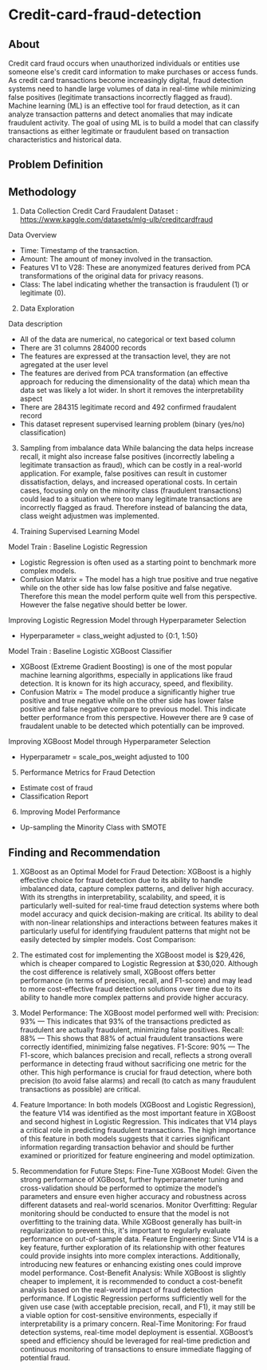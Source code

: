 # Credit-card-fraud-detection

## About
Credit card fraud occurs when unauthorized individuals or entities use someone else's credit card information to make purchases or access funds. As credit card transactions become increasingly digital, fraud detection systems need to handle large volumes of data in real-time while minimizing false positives (legitimate transactions incorrectly flagged as fraud). Machine learning (ML) is an effective tool for fraud detection, as it can analyze transaction patterns and detect anomalies that may indicate fraudulent activity. The goal of using ML is to build a model that can classify transactions as either legitimate or fraudulent based on transaction characteristics and historical data.

## Problem Definition

## Methodology
1. Data Collection
Credit Card Fraudalent Dataset : https://www.kaggle.com/datasets/mlg-ulb/creditcardfraud

Data Overview 
- Time: Timestamp of the transaction.
- Amount: The amount of money involved in the transaction.
- Features V1 to V28: These are anonymized features derived from PCA transformations of the original data for privacy reasons.
- Class: The label indicating whether the transaction is fraudulent (1) or legitimate (0).

2. Data Exploration

Data description
- All of the data are numerical, no categorical or text based column
- There are 31 columns 284000 records
- The features are expressed at the transaction level, they are not agregated at the user level
- The features are derived from PCA transformation (an effective approach for reducing the dimensionality of the data) which mean tha data set was likely a lot wider. In short it removes the interpretability aspect
- There are 284315 legitimate record and 492 confirmed fraudalent record
- This dataset represent supervised learning problem (binary (yes/no) classification)

3. Sampling from imbalance data
While balancing the data helps increase recall, it might also increase false positives (incorrectly labeling a legitimate transaction as fraud), which can be costly in a real-world application. For example, false positives can result in customer dissatisfaction, delays, and increased operational costs. In certain cases, focusing only on the minority class (fraudulent transactions) could lead to a situation where too many legitimate transactions are incorrectly flagged as fraud. Therefore instead of balancing the data, class weight adjustmen was implemented. 

4. Training Supervised Learning Model
   
Model Train : Baseline Logistic Regression 
 - Logistic Regression is often used as a starting point to benchmark more complex models.
 - Confusion Matrix = The model has a high true positive and true negative while on the other side has low false positive and false negative. Therefore this mean the model perform quite well from this perspective. However the false negative should better be lower. 

Improving Logistic Regression Model through Hyperparameter Selection
- Hyperparameter = class_weight adjusted to {0:1, 1:50}

Model Train : Baseline Logistic XGBoost Classifier
- XGBoost (Extreme Gradient Boosting) is one of the most popular machine learning algorithms, especially in applications like fraud detection. It is known for its high accuracy, speed, and flexibility.
- Confusion Matrix = The model produce a significantly higher true positive and true negative while on the other side has lower false positive and false negative compare to previous model. This indicate better performance from this perspective. However there are 9 case of fraudalent unable to be detected which potentially can be improved.

Improving XGBoost Model through Hyperparameter Selection
- Hyperparametr = scale_pos_weight adjusted to 100

5. Performance Metrics for Fraud Detection
 - Estimate cost of fraud
 - Classification Report

6. Improving Model Performance 
- Up-sampling the Minority Class with SMOTE

## Finding and Recommendation
1. XGBoost as an Optimal Model for Fraud Detection:
XGBoost is a highly effective choice for fraud detection due to its ability to handle imbalanced data, capture complex patterns, and deliver high accuracy. With its strengths in interpretability, scalability, and speed, it is particularly well-suited for real-time fraud detection systems where both model accuracy and quick decision-making are critical. Its ability to deal with non-linear relationships and interactions between features makes it particularly useful for identifying fraudulent patterns that might not be easily detected by simpler models.
Cost Comparison:

2. The estimated cost for implementing the XGBoost model is $29,426, which is cheaper compared to Logistic Regression at $30,020. Although the cost difference is relatively small, XGBoost offers better performance (in terms of precision, recall, and F1-score) and may lead to more cost-effective fraud detection solutions over time due to its ability to handle more complex patterns and provide higher accuracy.

3. Model Performance:
The XGBoost model performed well with:
Precision: 93% — This indicates that 93% of the transactions predicted as fraudulent are actually fraudulent, minimizing false positives.
Recall: 88% — This shows that 88% of actual fraudulent transactions were correctly identified, minimizing false negatives.
F1-Score: 90% — The F1-score, which balances precision and recall, reflects a strong overall performance in detecting fraud without sacrificing one metric for the other.
This high performance is crucial for fraud detection, where both precision (to avoid false alarms) and recall (to catch as many fraudulent transactions as possible) are critical.

4. Feature Importance:
In both models (XGBoost and Logistic Regression), the feature V14 was identified as the most important feature in XGBoost and second highest in Logistic Regression. This indicates that V14 plays a critical role in predicting fraudulent transactions. The high importance of this feature in both models suggests that it carries significant information regarding transaction behavior and should be further examined or prioritized for feature engineering and model optimization.

5. Recommendation for Future Steps:
Fine-Tune XGBoost Model: Given the strong performance of XGBoost, further hyperparameter tuning and cross-validation should be performed to optimize the model’s parameters and ensure even higher accuracy and robustness across different datasets and real-world scenarios.
Monitor Overfitting: Regular monitoring should be conducted to ensure that the model is not overfitting to the training data. While XGBoost generally has built-in regularization to prevent this, it's important to regularly evaluate performance on out-of-sample data.
Feature Engineering: Since V14 is a key feature, further exploration of its relationship with other features could provide insights into more complex interactions. Additionally, introducing new features or enhancing existing ones could improve model performance.
Cost-Benefit Analysis: While XGBoost is slightly cheaper to implement, it is recommended to conduct a cost-benefit analysis based on the real-world impact of fraud detection performance. If Logistic Regression performs sufficiently well for the given use case (with acceptable precision, recall, and F1), it may still be a viable option for cost-sensitive environments, especially if interpretability is a primary concern.
Real-Time Monitoring: For fraud detection systems, real-time model deployment is essential. XGBoost’s speed and efficiency should be leveraged for real-time prediction and continuous monitoring of transactions to ensure immediate flagging of potential fraud.
